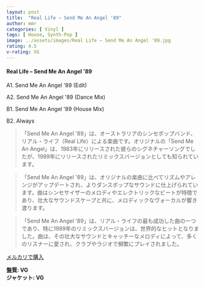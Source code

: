```yaml
---
layout: post
title:  "Real Life – Send Me An Angel '89"
author: mmr
categories: [ Vinyl ]
tags: [ House, Synth-Pop ]
image: ../assets/images/Real Life – Send Me An Angel '89.jpg
rating: 4.5
v-rating: VG
---
```


#### Real Life – Send Me An Angel '89

A1. Send Me An Angel '89 (Edit)

A2. Send Me An Angel '89 (Dance Mix)

B1. Send Me An Angel '89 (House Mix)

B2. Always

> 「Send Me An Angel '89」は、オーストラリアのシンセポップバンド、リアル・ライフ（Real Life）による楽曲です。オリジナルの「Send Me An Angel」は、1983年にリリースされた彼らのシグネチャーソングでしたが、1989年にリリースされたリミックスバージョンとしても知られています。

> 「Send Me An Angel '89」は、オリジナルの楽曲に比べてリズムやアレンジがアップデートされ、よりダンスポップなサウンドに仕上げられています。曲はシンセサイザーのメロディやエレクトリックなビートが特徴であり、壮大なサウンドスケープと共に、メロディックなヴォーカルが響き渡ります。

> 「Send Me An Angel '89」は、リアル・ライフの最も成功した曲の一つであり、特に1989年のリミックスバージョンは、世界的なヒットとなりました。曲は、その壮大なサウンドとキャッチーなメロディによって、多くのリスナーに愛され、クラブやラジオで頻繁にプレイされました。



[メルカリで購入](https://jp.mercari.com/item/m25923654306)

<div class="mt-4 mb-4 d-flex align-items-center">
<strong class="mr-1">盤質: VG</strong>
</div>
<div class="mt-4 mb-4 d-flex align-items-center">
<strong class="mr-1">ジャケット: VG</strong>
</div>
